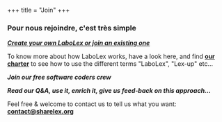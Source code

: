 +++
title = "Join"
+++

### Pour nous rejoindre, c'est très simple

[***Create your own LaboLex or join an existing one***][labolex]

To know more about how LaboLex works, have a look here, and find
[**our charter**][charter] to see how to use the different terms "LaboLex",
"Lex-up" etc…

***Join our free software coders crew***

***Read our Q&A, use it, enrich it, give us feed-back on this approach…***

Feel free & welcome to contact us to tell us what you want: **<contact@sharelex.org>**

[charter]: /join/charter
[labolex]: /labolex
